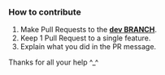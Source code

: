 ### How to contribute

1. Make Pull Requests to the [**dev BRANCH**](https://github.com/Kwoth/NadekoBot/tree/dev).
2. Keep 1 Pull Request to a single feature.
3. Explain what you did in the PR message.

Thanks for all your help ^_^
